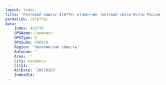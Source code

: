 ```yaml
---
layout: index
title: 'Почтовый индекс 456770: отделение почтовой связи Почты России'
permalink: /456770/
data:
    Index: 456770
    OPSName: Снежинск
    OPSType: О
    OPSSubm: 456819
    Region: 'Челябинская область'
    Autonom: ''
    Area: ''
    City: Снежинск
    City1: ''
    ActDate: '20070208'
    IndexOld: ''
---
```

